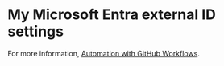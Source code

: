 # My Microsoft Entra external ID settings

For more information, [Automation with GitHub Workflows](https://woodgrovedemo.com/help/GithubWorkflows).

